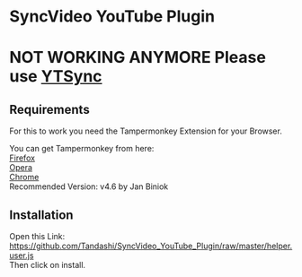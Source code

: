 # SyncVideo YouTube Plugin

# **NOT WORKING ANYMORE** Please use [YTSync](https://github.com/Tandashi/YTSync-Plugin)

## Requirements
For this to work you need the Tampermonkey Extension for your Browser.

You can get Tampermonkey from here:  
[Firefox](https://addons.mozilla.org/en-US/firefox/addon/tampermonkey/)  
[Opera](https://addons.opera.com/en/extensions/details/tampermonkey-beta/)  
[Chrome](https://chrome.google.com/webstore/detail/tampermonkey/dhdgffkkebhmkfjojejmpbldmpobfkfo)  
Recommended Version: v4.6 by Jan Biniok

## Installation
Open this Link: https://github.com/Tandashi/SyncVideo_YouTube_Plugin/raw/master/helper.user.js  
Then click on install.

